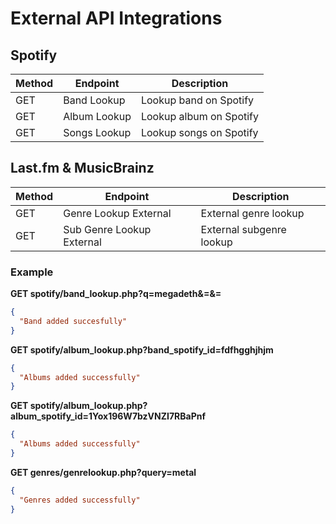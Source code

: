# External API Integrations

## Spotify

| Method | Endpoint                   | Description               |
|--------|----------------------------|---------------------------|
| GET    | Band Lookup                | Lookup band on Spotify    |
| GET    | Album Lookup               | Lookup album on Spotify   |
| GET    | Songs Lookup               | Lookup songs on Spotify   |

## Last.fm & MusicBrainz

| Method | Endpoint                    | Description                     |
|--------|-----------------------------|---------------------------------|
| GET    | Genre Lookup External       | External genre lookup           |
| GET    | Sub Genre Lookup External   | External subgenre lookup                                 |             

### Example

**GET spotify/band_lookup.php?q=megadeth&=&=**
```json
{
  "Band added succesfully"
}
```

**GET spotify/album_lookup.php?band_spotify_id=fdfhgghjhjm**
```json
{
  "Albums added successfully"
}
```

**GET spotify/album_lookup.php?album_spotify_id=1Yox196W7bzVNZI7RBaPnf**
```json
{
  "Albums added successfully"
}
```

**GET genres/genrelookup.php?query=metal**
```json
{
  "Genres added successfully"
}
```
